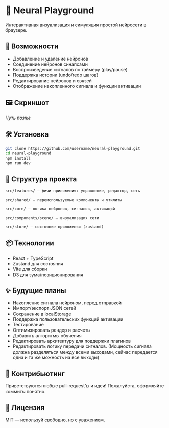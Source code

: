 # 🧠 Neural Playground

Интерактивная визуализация и симуляция простой нейросети в браузере.

## 🚀 Возможности

- Добавление и удаление нейронов
- Соединение нейронов синапсами
- Воспроизведение сигналов по таймеру (play/pause)
- Поддержка истории (undo/redo шагов)
- Редактирование нейронов и связей
- Отображение накопленного сигнала и функции активации

## 🖼️ Скриншот

_Чуть позже_

## 🛠️ Установка

```bash
git clone https://github.com/username/neural-playground.git
cd neural-playground
npm install
npm run dev
```

## 🧭 Структура проекта
```
src/features/ — фичи приложения: управление, редактор, сеть

src/shared/ — переиспользуемые компоненты и утилиты

src/core/ — логика нейронов, сигналов, активаций

src/components/scene/ — визуализация сети

src/store/ — состояние приложения (zustand)
```

## 📦 Технологии
- React + TypeScript
- Zustand для состояния
- Vite для сборки
- D3 для зума/позиционирования

## ✨ Будущие планы
- Накопление сигнала нейроном, перед отправкой
- Импорт/экспорт JSON сетей
- Сохранение в localStorage
- Поддержка пользовательских функций активации
- Тестирование
- Оптимизировать рендер и расчеты
- Добавить алгоритмы обучения
- Редактировать архитектуру для поддержки плагинов
- Редактировать логику передачи сигналов. (Мощность сигнала должна разделяться между всеми выходами, сейчас передается одна и та же можность на все выходы)

## 🤝 Контрибьютинг

Приветствуются любые pull-request'ы и идеи!
Пожалуйста, оформляйте коммиты понятно.

## 📄 Лицензия
MIT — используй свободно, но с уважением.